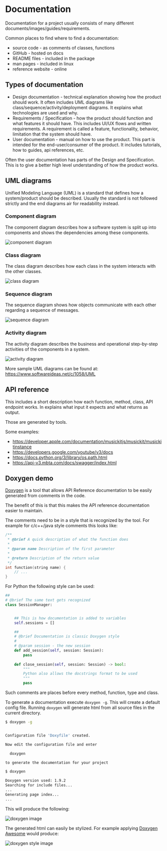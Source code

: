 # Documentation

Documentation for a project usually consists of many different documents/images/guides/requirements. 

Common places to find where to find a documentation:

* source code - as comments of classes, functions
* GitHub - hosted on docs
* README files - included in the package
* man pages - included in linux
* reference website - online

## Types of documentation


* Design documentation - technical explanation showing how the product should work. It often includes UML diagrams like class/sequence/activity/deployment diagrams. It explains what technologies are used and why.
* Requirements / Specification - how the product should function and what features it should have. This includes UI/UX flows and written requirements. A requirement is called a feature, functionality, behavior, limitation that the system should have.
* User documentation - manual on how to use the product. This part is intended for the end-user/consumer of the product. It includes tutorials, how to guides, api references, etc.

Often the user documentation has parts of the Design and Specification. This is to give a better high level understanding of how the product works.

## UML diagrams

Unified Modeling Language (UML) is a standard that defines how a system/product should be described. Usually the standard is not followed strictly and the end diagrams air for readability instead.

### Component diagram

The component diagram describes how a software system is split up into components and shows the dependencies among these components.

![component diagram](img/component-diagram.png)

### Class diagram

The class diagram describes how each class in the system interacts with the other classes.

![class diagram](img/class-diagram.png)

### Sequence diagram

The sequence diagram shows how objects communicate with each other regarding a sequence of messages.

![sequence diagram](img/sequence-diagram.png)

### Activity diagram

The activity diagram describes the business and operational step-by-step activities of the components in a system.

![activity diagram](img/activity-diagram.png)

More sample UML diagrams can be found at: https://www.softwareideas.net/c/1058/UML

## API reference

This includes a short description how each function, method, class, API endpoint works. In explains what input it expects and what returns as output.

Those are generated by tools.

Some examples:

* https://developer.apple.com/documentation/musickitjs/musickit/musickitinstance
* https://developers.google.com/youtube/v3/docs
* https://docs.python.org/3/library/os.path.html
* https://api-v3.mbta.com/docs/swagger/index.html

## Doxygen demo

[Doxygen](https://www.doxygen.nl/index.html) is a tool that allows API Reference documentation to be easily generated from comments in the code.

The benefit of this is that this makes the API reference documentation easier to maintain.

The comments need to be in a style that is recognized by the tool. For example for c/c++/java style comments this looks like:

```c++
/**
 * @brief A quick description of what the function does
 *
 * @param name Description of the first parameter
 * 
 * @return Description of the return value
 */
int function(string name) {
    // ...
}
```

For Python the following style can be used:

```python
##
# @brief The same text gets recognized 
class SessionManager:


    ## This is how documentation is added to variables
    self.sessions = []

    ## 
    # @brief Documentation is classic Doxygen style
    #
    # @param session - the new session
    def add_session(self, session: Session):
        pass
    
    def close_session(self, session: Session) -> bool:
        """
        Python also allows the docstrings format to be used
        """
        pass
```

Such comments are places before every method, function, type and class. 

To generate a documentation execute `doxygen -g`. This will create a default config file. Running `doxygen` will generate html from all source files in the current directory.

```bash
$ doxygen -g


Configuration file 'Doxyfile' created.

Now edit the configuration file and enter

  doxygen

to generate the documentation for your project

$ doxygen 

Doxygen version used: 1.9.2
Searching for include files...
...
Generating page index...
...
```

This will produce the following:

![doxygen image](img/doxygen.png)

The generated html can easily be stylized. For example applying [Doxygen Awesome](https://github.com/jothepro/doxygen-awesome-css) would produce:


![doxygen style image](img/doxygen-style.png)